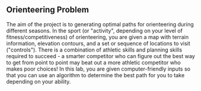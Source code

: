 
## Orienteering Problem
The aim of the project is to generating optimal paths for orienteering during different seasons. In the sport (or "activity", depending on your level of fitness/competitiveness) of orienteering, you are given a map with terrain information, elevation contours, and a set or sequence of locations to visit ("controls"). There is a combination of athletic skills and planning skills required to succeed - a smarter competitor who can figure out the best way to get from point to point may beat out a more athletic competitor who makes poor choices! In this lab, you are given computer-friendly inputs so that you can use an algorithm to determine the best path for you to take depending on your ability.
